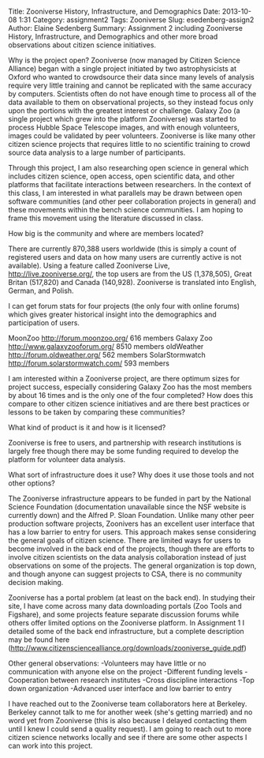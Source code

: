 Title: Zooniverse History, Infrastructure, and Demographics
Date: 2013-10-08 1:31
Category: assignment2
Tags: Zooniverse
Slug: esedenberg-assign2
Author: Elaine Sedenberg
Summary: Assignment 2 including Zooniverse History, Infrastructure, and Demographics and other more broad observations about citizen science initiatives. 


Why is the project open?
Zooniverse (now managed by Citizen Science Alliance) began with a single project initiated by two astrophysicists at Oxford who wanted to crowdsource their data since many levels of analysis require very little training and cannot be replicated with the same accuracy by computers. Scientists often do not have enough time to process all of the data available to them on observational projects, so they instead focus only upon the portions with the greatest interest or challenge. Galaxy Zoo (a single project which grew into the platform Zooniverse) was started to process Hubble Space Telescope images, and with enough volunteers, images could be validated by peer volunteers. Zooniverse is like many other citizen science projects that requires little to no scientific training to crowd source data analysis to a large number of participants. 

Through this project, I am also researching open science in general which includes citizen science, open access, open scientific data, and other platforms that facilitate interactions between researchers. In the context of this class, I am interested in what parallels may be drawn between open software communities (and other peer collaboration projects in general) and these movements within the bench science communities. I am hoping to frame this movement using the literature discussed in class. 

How big is the community and where are members located?

There are currently 870,388 users worldwide (this is simply a count of registered users and data on how many users are currently active is not available). Using a feature called Zooniverse Live, http://live.zooniverse.org/, the top users are from the US (1,378,505), Great Britan (517,820) and Canada (140,928). Zooniverse is translated into English, German, and Polish. 

I can get forum stats for four projects (the only four with online forums) which gives greater historical insight into the demographics and participation of users. 

MoonZoo	http://forum.moonzoo.org/	616 members
Galaxy Zoo	http://www.galaxyzooforum.org/	8510 members
oldWeather	http://forum.oldweather.org/	562 members
SolarStormwatch	http://forum.solarstormwatch.com/	593 members

I am interested within a Zooniverse project, are there optimum sizes for project success, especially considering Galaxy Zoo has the most members by about 16 times and is the only one of the four completed? How does this compare to other citizen science initiatives and are there best practices or lessons to be taken by comparing these communities?

What kind of product is it and how is it licensed?

Zooniverse is free to users, and partnership with research institutions is largely free though there may be some funding required to develop the platform for volunteer data analysis.


What sort of infrastructure does it use? Why does it use those tools and not other options?

The Zooniverse infrastructure appears to be funded in part by the National Science Foundation (documentation unavailable since the NSF website is currently down) and the Alfred P. Sloan Foundation. Unlike many other peer production software projects, Zoonivers has an excellent user interface that has a low barrier to entry for users. This approach makes sense considering the general goals of citizen science. There are limited ways for users to become involved in the back end of the projects, though there are efforts to involve citizen scientists on the data analysis collaboration instead of just observations on some of the projects. The general organization is top down, and though anyone can suggest projects to CSA, there is no community decision making. 

Zooniverse has a portal problem (at least on the back end). In studying their site, I have come across many data downloading portals (Zoo Tools and Figshare), and some projects feature separate discussion forums while others offer limited options on the Zooniverse platform. In Assignment 1 I detailed some of the back end infrastructure, but a complete description may be found here (http://www.citizensciencealliance.org/downloads/zooniverse_guide.pdf)

Other general observations:
-Volunteers may have little or no communication with anyone else on the project
-Different funding levels
-Cooperation between research institutes
-Cross discipline interactions
-Top down organization
-Advanced user interface and low barrier to entry

I have reached out to the Zooniverse team collaborators here at Berkeley. Berkeley cannot talk to me for another week (she's getting married) and no word yet from Zooniverse (this is also because I delayed contacting them until I knew I could send a quality request). I am going to reach out to more citizen science networks locally and see if there are some other aspects I can work into this project. 



